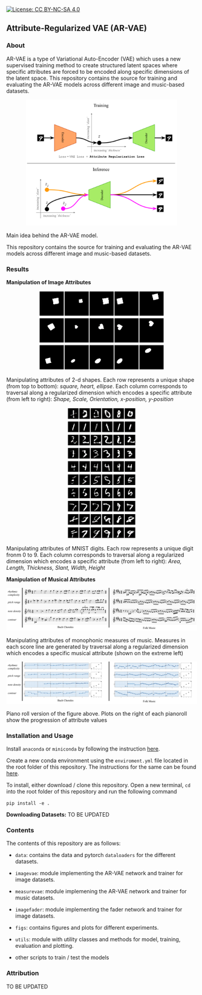 [![License: CC BY-NC-SA 4.0](https://img.shields.io/badge/License-CC%20BY--NC--SA%204.0-ff69b4.svg)](http://creativecommons.org/licenses/by-nc-sa/4.0/)

## Attribute-Regularized VAE (AR-VAE)

### About 
AR-VAE is a type of Variational Auto-Encoder (VAE) which uses a new supervised training method to create structured latent spaces where specific attributes are forced to be encoded along specific dimensions of the latent space. This repository contains the source for training and evaluating the AR-VAE models across different image and music-based datasets.

<p align="center">
    <img src=figs/motivation_arvae.svg width=400px><br>
    <figcaption>Main idea behind the AR-VAE model.</figcaption>
</p>

This repository contains the source for training and evaluating the AR-VAE models across different image and music-based datasets. 


### Results

**Manipulation of Image Attributes**

<p align="center">
    <img src=figs/gif_interpolations_dsprites_0.gif><br>
    <img src=figs/gif_interpolations_dsprites_1.gif><br>
    <img src=figs/gif_interpolations_dsprites_4.gif><br>
    <figcaption>Manipulating attributes of 2-d shapes. Each row represents a unique shape (from top to bottom): <i>square, heart, ellipse</i>. Each column corresponds to traversal along a regularized dimension which encodes a specific attribute (from left to right): <i>Shape, Scale, Orientation, x-position, y-position</i> </figcaption>
</p>

<p align="center">
    <img src=figs/gif_interpolations_mnist_28.gif><br>
    <img src=figs/gif_interpolations_mnist_5.gif><br>
    <img src=figs/gif_interpolations_mnist_1.gif><br>
    <img src=figs/gif_interpolations_mnist_30.gif><br>
    <img src=figs/gif_interpolations_mnist_19.gif><br>
    <img src=figs/gif_interpolations_mnist_23.gif><br>
    <img src=figs/gif_interpolations_mnist_21.gif><br>
    <img src=figs/gif_interpolations_mnist_17.gif><br>
    <img src=figs/gif_interpolations_mnist_61.gif><br>
    <img src=figs/gif_interpolations_mnist_9.gif><br>
    <figcaption>Manipulating attributes of MNIST digits. Each row represents a unique digit fronm 0 to 9. Each column corresponds to traversal along a regularized dimension which encodes a specific attribute (from left to right): <i>Area, Length, Thickness, Slant, Width, Height</i> </figcaption>
</p>

**Manipulation of Musical Attributes**
<p align="center">
    <img src=figs/interp_score_15_11.svg><br>
    <figcaption>Manipulating attributes of monophonic measures of music. Measures in each score line are generated by traversal along a regularized dimension which encodes a specific musical attribute (shown on the extreme left)  </figcaption>
</p>

<p align="center">
    <img src=figs/interp_pianoroll_15_11.svg><br>
    <figcaption>Piano roll version of the figure above. Plots on the right of each pianoroll show the progression of attribute values </figcaption>
</p>


### Installation and Usage
Install `anaconda` or `miniconda` by following the instruction [here](https://docs.conda.io/projects/conda/en/latest/user-guide/install/).

Create a new conda environment using the `enviroment.yml` file located in the root folder of this repository. The instructions for the same can be found [here](https://docs.conda.io/projects/conda/en/latest/user-guide/tasks/manage-environments.html#creating-an-environment-from-an-environment-yml-file).

To install, either download / clone this repository. Open a new terminal, `cd` into the root folder of this repository and run the following command

    pip install -e .

**Downloading Datasets:** TO BE UPDATED

### Contents
The contents of this repository are as follows: 
* `data`: contains the data and pytorch `dataloaders` for the different datasets.
* `imagevae`: module implementing the AR-VAE network and trainer for image datasets.
* `measurevae`: module implemening the AR-VAE network and trainer for music datasets. 
* `imagefader`: module implementing the fader network and trainer for image datasets.
* `figs`: contains figures and plots for different experiments.
* `utils`: module with utility classes and methods for model, training, evaluation and plotting.

* other scripts to train / test the models

### Attribution

TO BE UPDATED